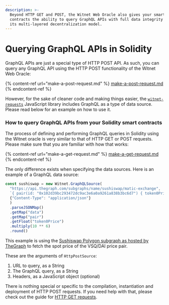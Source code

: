 ```yaml
---
description: >-
  Beyond HTTP GET and POST, the Witnet Web Oracle also gives your smart
  contracts the ability to query GraphQL APIs with full data integrity thanks to
  its multi-layered decentralization model.
---
```


# Querying GraphQL APIs in Solidity

GraphQL APIs are just a special type of HTTP POST API. As such, you can query any GraphQL API using the HTTP POST functionality of the Witnet Web Oracle:

{% content-ref url="make-a-post-request.md" %}
[make-a-post-request.md](make-a-post-request.md)
{% endcontent-ref %}

However, for the sake of cleaner code and making things easier, the [`witnet-requests`](https://www.npmjs.com/package/witnet-requests) JavaScript library includes GraphQL as a type of data source. Please read below for an example on how to use it.

### How to query GraphQL APIs from your Solidity smart contracts

The process of defining and performing GraphQL queries in Solidity using the Witnet oracle is very similar to that of HTTP GET or POST requests. Please make sure that you are familiar with how that works:

{% content-ref url="make-a-get-request.md" %}
[make-a-get-request.md](make-a-get-request.md)
{% endcontent-ref %}

The only difference exists when specifying the data sources. Here is an example of a GraphQL data source:

```javascript
const sushiswap = new Witnet.GraphQLSource(
  "https://api.thegraph.com/subgraphs/name/sushiswap/matic-exchange",
  `{ pair(id: "0x102d39bc293472dc9ac3e6a0a9261a838b3bc6d7") { token0Price }}`,
  {"Content-Type": "application/json"}
  )
  .parseJSONMap()
  .getMap("data")
  .getMap("pair")
  .getFloat("token0Price")
  .multiply(10 ** 6)
  .round()
```

This example is using the [Sushiswap Polygon subgraph as hosted by TheGraph](https://thegraph.com/hosted-service/subgraph/sushiswap/matic-exchange) to fetch the spot price of the VSQ/DAI price pair.&#x20;

These are the arguments of `HttpPostSource`:

1. URL to query, as a String
2. The GraphQL query, as a String
3. Headers, as a JavaScript object (optional)

There is nothing special or specific to the compilation, instantiation and deployment of HTTP POST requests. If you need help with that, please check out the guide for [HTTP GET requests](make-a-get-request.md).
